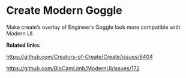 # Create Modern Goggle
Make create’s overlay of Engineer‘s Goggle look more compatible with Modern UI.

**Related links:**

https://github.com/Creators-of-Create/Create/issues/6404

https://github.com/BloCamLimb/ModernUI/issues/172
